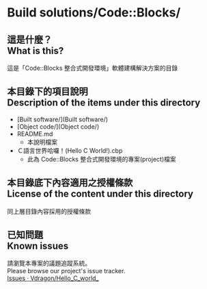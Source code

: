 # Build solutions/Code::Blocks/
## 這是什麼？<br />What is this?
這是「Code::Blocks 整合式開發環境」軟體建構解決方案的目錄

## 本目錄下的項目說明<br />Description of the items under this directory
* [Built software/](Built software/)
* [Object code/](Object code/)
* README.md
	* 本說明檔案
* Ｃ語言世界哈囉！(Hello C World!).cbp
	* 此為 Code::Blocks 整合式開發環境的專案(project)檔案

## 本目錄底下內容適用之授權條款<br />License of the content under this directory
同上層目錄內容採用的授權條款

## 已知問題<br />Known issues
請瀏覽本專案的議題追蹤系統。  
Please browse our project's issue tracker.  
[Issues · Vdragon/Hello_C_world_](https://github.com/Vdragon/Hello_C_world_/issues)
